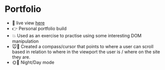 # Portfolio

- 👀 live view <a href="https://benpeake.github.io/portfolio/" target="_blank">here</a>
- 👉 Personal portfolio build
- 💥 Used as an exercise to practise using some interesting DOM manipulation
- 🐭🧭 Created a compass/cursor that points to where a user can scroll based in relation to where in the viewport the user is / where on the site they are. 
- 🌞🌚 Night/Day mode 